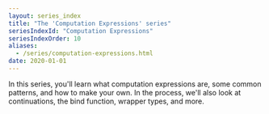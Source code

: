 ```yaml
---
layout: series_index
title: "The 'Computation Expressions' series"
seriesIndexId: "Computation Expressions"
seriesIndexOrder: 10
aliases:
  - /series/computation-expressions.html
date: 2020-01-01
---
```


In this series, you'll learn what computation expressions are, some common patterns, and how to make your own. In the process, we'll also look at continuations, the bind function, wrapper types, and more.


